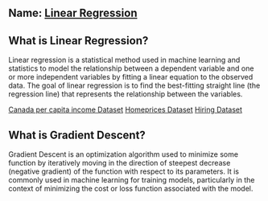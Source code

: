 ## Name: [Linear Regression](LR/LinearRegression.ipynb)

## What is Linear Regression?
Linear regression is a statistical method used in machine learning and statistics to model the relationship between a dependent variable and one or more independent variables by fitting a linear equation to the observed data. The goal of linear regression is to find the best-fitting straight line (the regression line) that represents the relationship between the variables.

[Canada per capita income Dataset](https://github.com/codebasics/py/blob/master/ML/1_linear_reg/Exercise/canada_per_capita_income.csv)
[Homeprices Dataset](https://github.com/codebasics/py/blob/master/ML/2_linear_reg_multivariate/homeprices.csv)
[Hiring Dataset](https://github.com/codebasics/py/blob/master/ML/2_linear_reg_multivariate/Exercise/hiring.csv)

## What is Gradient Descent?
Gradient Descent is an optimization algorithm used to minimize some function by iteratively moving in the direction of steepest decrease (negative gradient) of the function with respect to its parameters. It is commonly used in machine learning for training models, particularly in the context of minimizing the cost or loss function associated with the model.